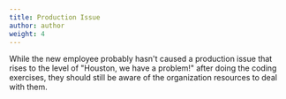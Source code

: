 ```yaml
---
title: Production Issue
author: author
weight: 4
---
```


While the new employee probably hasn't caused a production issue that rises to the level of "Houston, we have a problem!" after doing the coding exercises, they should still be aware of the organization resources to deal with them. 
